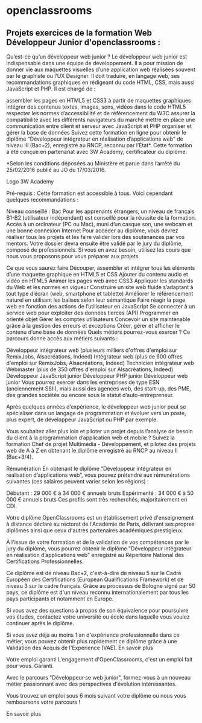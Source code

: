 # openclassrooms

## Projets exercices de la formation Web Développeur Junior d'openclassrooms :

Qu’est-ce qu’un développeur web junior ?
Le développeur web junior est indispensable dans une équipe de développement. Il a pour mission de donner vie aux maquettes visuelles d’une application web réalisées souvent par le graphiste ou l’UX Designer. Il doit traduire, en langage web, ses recommandations graphiques en rédigeant du code HTML, CSS, mais aussi JavaScript et PHP. Il est chargé de :

assembler les pages en HTML5 et CSS3 à partir de maquettes graphiques
intégrer des contenus textes, images, sons, vidéos dans le code HTML5
respecter les normes d’accessibilité et de référencement du W3C
assurer la compatibilité avec les différents navigateurs du marché
mettre en place une communication entre client et serveur avec JavaScript et PHP
organiser et gérer la base de données
Suivez cette formation en ligne pour obtenir le diplôme “Développeur intégrateur en réalisation d’applications web” de niveau III (Bac+2), enregistré au RNCP, reconnu par l’État*. Cette formation a été conçue en partenariat avec 3W Academy, certificateur du diplôme.

*Selon les conditions déposées au Ministère et parue dans l’arrêté du 25/02/2016 publié au JO du 17/03/2016.

 Logo 3W Academy

Pré-requis :
Cette formation est accessible à tous. Voici cependant quelques recommandations :

Niveau conseillé : Bac
Pour les apprenants étrangers, un niveau de français B1-B2 (utilisateur indépendant) est conseillé pour la réussite de la formation.
Accès à un ordinateur (PC ou Mac), muni d’un casque son, une webcam et une bonne connexion Internet
Pour accéder au diplôme, vous devrez réaliser tous les projets et les faire valider lors des soutenances par vos mentors. Votre dossier devra ensuite être validé par le jury du diplôme, composé de professionnels. Si vous en avez besoin, utilisez les cours que nous vous proposons pour vous préparer aux projets.

Ce que vous saurez faire
Découper, assembler et intégrer tous les éléments d’une maquette graphique en HTML5 et CSS
Ajouter du contenu audio et vidéo en HTML5
Animer les pages web avec CSS3
Appliquer les standards du Web et les normes en vigueur
Construire un site web fluide s’adaptant à tout type d’écran (web, smartphone et tablette)
Améliorer le référencement naturel en utilisant les balises selon leur sémantique
Faire réagir la page web en fonction des actions de l’utilisateur en JavaScript
Se connecter à un service web pour exploiter des données tierces (API)
Programmer en orienté objet
Gérer les comptes utilisateurs
Concevoir un site maintenable grâce à la gestion des erreurs et exceptions
Créer, gérer et afficher le contenu d’une base de données
Quels métiers pourrez-vous exercer ?
Ce parcours donne accès aux métiers suivants :

Développeur intégrateur web (plusieurs milliers d'offres d'emploi sur RemixJobs, Alsacréations, Indeed)
Intégrateur web (plus de 600 offres d'emploi sur RemixJobs, Alsacréations, Indeed)
Technicien intégrateur web
Webmaster (plus de 350 offres d'emploi sur Alsacréations, Indeed)
Développeur JavaScript junior
Développeur PHP junior
Développeur web junior
Vous pourrez exercer dans les entreprises de type ESN (anciennement SSII), mais aussi des agences web, des start-up, des PME, des grandes sociétés ou encore sous le statut d’auto-entrepreneur.

Après quelques années d’expérience, le développeur web junior peut se spécialiser dans un langage de programmation et évoluer vers un poste, plus expert, de développeur JavaScript ou PHP par exemple.

Vous souhaitez aller plus loin et piloter un projet depuis l’analyse de besoin du client à la programmation d’application web et mobile ? Suivez la formation Chef de projet Multimédia - Développement, et pilotez des projets web de A à Z en obtenant le diplôme enregistré au RNCP au niveau II (Bac+3/4).

Rémunération
En obtenant le diplôme “Développeur intégrateur en réalisation d’applications web”, vous pouvez prétendre aux rémunérations suivantes (ces salaires peuvent varier selon les régions) :

Débutant : 29 000 € à 34 000 € annuels bruts
Expérimenté : 34 000 € à 50 000 € annuels bruts
Ces profils sont très recherchés, majoritairement en CDI.

Votre diplôme
OpenClassrooms est un établissement privé d'enseignement à distance déclaré au rectorat de l'Académie de Paris, délivrant ses propres diplômes ainsi que ceux d'autres partenaires académiques prestigieux.

À l'issue de votre formation et de la validation de vos compétences par le jury du diplôme, vous pourrez obtenir le diplôme "Développeur intégrateur en réalisation d’applications web" enregistré au Répertoire National des Certifications Professionnelles.

Ce diplôme est de niveau Bac+2, c'est-à-dire de niveau 5 sur le Cadre Européen des Certifications (European Qualifications Framework) et de niveau 3 sur le cadre français. Grâce au processus de Bologne signé par 50 pays, ce diplôme est d'un niveau reconnu internationalement par tous les pays participants et notamment en Europe.

Si vous avez des questions à propos de son équivalence pour poursuivre vos études, contactez votre université ou école dans laquelle vous voulez continuer après le diplôme.

Si vous avez déjà au moins 1 an d'expérience professionnelle dans ce métier, vous pouvez obtenir plus rapidement ce diplôme grâce à une Validation des Acquis de l'Expérience (VAE). En savoir plus

Votre emploi garanti
L'engagement d'OpenClassrooms, c'est un emploi fait pour vous. Garanti.

Avec le parcours "Développeur·se web junior", formez-vous à un nouveau métier passionnant avec des perspectives d'évolution intéressantes.

Vous trouvez un emploi sous 6 mois suivant votre diplôme ou nous vous remboursons votre parcours !

En savoir plus


